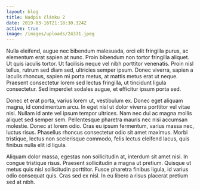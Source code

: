 ```yaml
---
layout: blog
title: Nadpis článku 2
date: 2019-03-16T21:18:30.324Z
active: true
image: /images/uploads/24331.jpeg
---
```

Nulla eleifend, augue nec bibendum malesuada, orci elit fringilla purus, ac elementum erat sapien at nunc. Proin bibendum non tortor fringilla aliquet. Ut quis iaculis tortor. Ut facilisis neque vel nibh porttitor venenatis. Proin nisl tellus, rutrum sed diam sed, ultricies semper ipsum. Donec viverra, sapien a iaculis rhoncus, sapien mi porta metus, at mattis metus erat ut neque. Praesent consectetur lorem sed lectus fringilla, ut tincidunt ligula consectetur. Sed imperdiet sodales augue, et efficitur ipsum porta sed.

Donec et erat porta, varius lorem ut, vestibulum ex. Donec eget aliquam magna, id condimentum arcu. In eget nisl ut dolor viverra porttitor vel vitae nisi. Nullam id ante vel ipsum tempor ultrices. Nam nec dui ac magna mollis aliquet sed semper sem. Pellentesque pharetra mauris nec nisi accumsan molestie. Donec at lorem odio. Cras eu ipsum fermentum, varius massa nec, luctus risus. Phasellus rhoncus consectetur odio sit amet maximus. Morbi tristique, lectus non scelerisque commodo, felis lectus eleifend lacus, quis finibus nulla elit id ligula.

Aliquam dolor massa, egestas non sollicitudin at, interdum sit amet nisi. In congue tristique risus. Praesent sollicitudin a magna ut pretium. Quisque ut metus quis nisl sollicitudin porttitor. Fusce pharetra finibus ligula, id varius odio consequat quis. Cras sed ex nisl. In eu libero a risus placerat pretium sed at nibh. 

